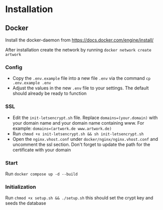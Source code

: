 # Installation

## Docker

Install the docker-daemon from https://docs.docker.com/engine/install/ 

After installation create the network by running `docker network create artwork`

### Config

- Copy the ``.env.example`` file into a new file `.env` via the command `cp .env.example .env`
- Adjust the values in the new ``.env`` file to your settings. The default should already be ready to function

### SSL

- Edit the ``init-letsencrypt.sh`` file. Replace `domains=(your.domain)` with your domain name and your domain name containing www. 
For example: ``domains=(artwork.de www.artwork.de)``
- Run ``chmod +x init-letsencrypt.sh && sh init-letsencrypt.sh``
- Open the ``nginx.vhost.conf`` under `docker/nginx/nginx.vhost.conf` and uncomment the ssl section. 
Don't forget to update the path for the certificate with your domain

### Start
Run ``docker compose up -d --build``

### Initialization

Run ``chmod +x setup.sh && ./setup.sh`` this should set the crypt key and seeds the database